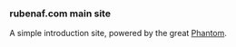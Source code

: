 ### rubenaf.com main site

A simple introduction site, powered by the great [Phantom](http://jamigibbs.github.io/phantom/).
